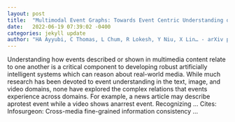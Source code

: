 ```yaml
---
layout: post
title:  "Multimodal Event Graphs: Towards Event Centric Understanding of Multimodal World"
date:   2022-06-19 07:39:02 -0400
categories: jekyll update
author: "HA Ayyubi, C Thomas, L Chum, R Lokesh, Y Niu, X Lin… - arXiv preprint arXiv …, 2022"
---
```

Understanding how events described or shown in multimedia content relate to one another is a critical component to developing robust artificially intelligent systems which can reason about real-world media. While much research has been devoted to event understanding in the text, image, and video domains, none have explored the complex relations that events experience across domains. For example, a news article may describe aprotest event while a video shows anarrest event. Recognizing …
Cites: ‪Infosurgeon: Cross-media fine-grained information consistency …‬  